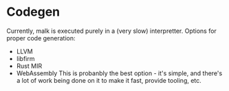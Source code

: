 # Codegen

Currently, malk is executed purely in a (very slow) interpretter. Options for
proper code generation:

  * LLVM
  * libfirm
  * Rust MIR
  * WebAssembly
    This is probanbly the best option - it's simple, and there's a lot of work
    being done on it to make it fast, provide tooling, etc.

